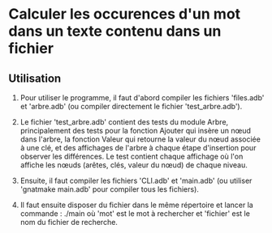 # Calculer les occurences d'un mot dans un texte contenu dans un fichier

## Utilisation
1. Pour utiliser le programme, il faut d'abord compiler les fichiers 'files.adb' et 'arbre.adb' (ou compiler directement le fichier 'test_arbre.adb').

2. Le fichier 'test_arbre.adb' contient des tests du module Arbre, principalement des tests pour la fonction Ajouter qui insère un nœud dans l'arbre, la fonction Valeur qui retourne la valeur du nœud associée à une clé, et des affichages de l'arbre à chaque étape d'insertion pour observer les différences. Le test contient chaque affichage où l'on affiche les nœuds (arêtes, clés, valeur du nœud) de chaque niveau.

3. Ensuite, il faut compiler les fichiers 'CLI.adb' et 'main.adb' (ou utiliser 'gnatmake main.adb' pour compiler tous les fichiers).

4. Il faut ensuite disposer du fichier dans le même répertoire et lancer la commande :
./main <mot> <fichier>
où 'mot' est le mot à rechercher et 'fichier' est le nom du fichier de recherche.